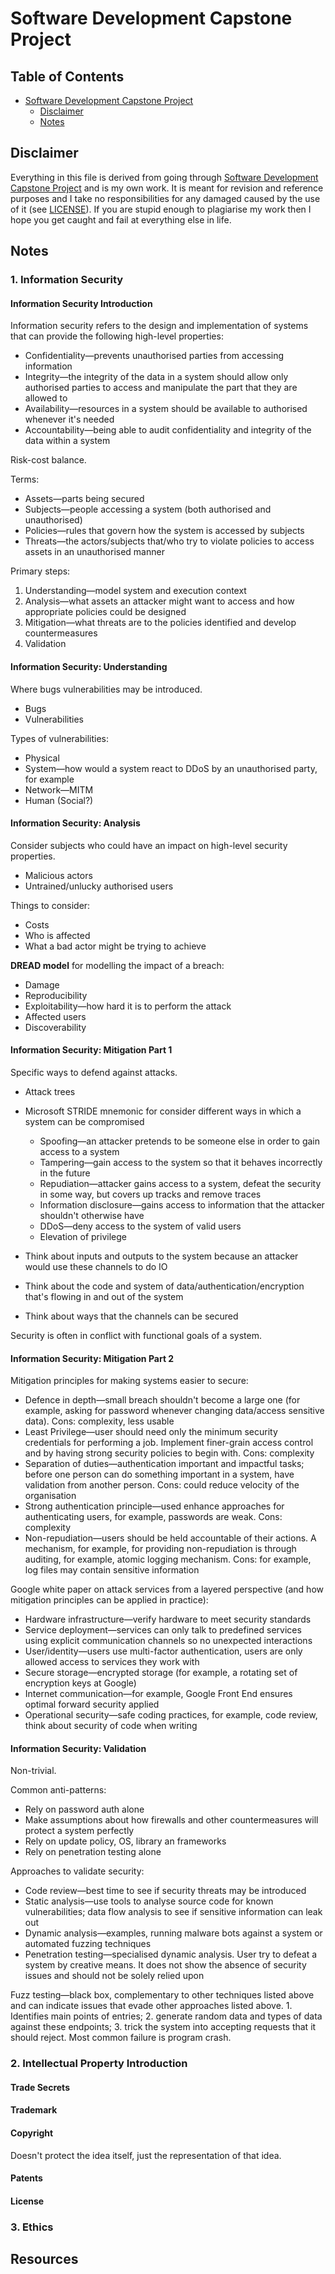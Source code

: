 # Software Development Capstone Project

## Table of Contents

* [Software Development Capstone Project](#software-development-capstone-project)
  * [Disclaimer](#disclaimer)
  * [Notes](#notes)

## Disclaimer

Everything in this file is derived from going through [Software Development Capstone Project](https://www.edx.org/course/software-development-capstone-project-ubcx-softengprjx) and is my own work. It is meant for revision and reference purposes and I take no responsibilities for any damaged caused by the use of it (see [LICENSE](https://github.com/honmanyau/study-notes/blob/master/LICENSE.md)). If you are stupid enough to plagiarise my work then I hope you get caught and fail at everything else in life.

## Notes

### 1. Information Security

#### Information Security Introduction

Information security refers to the design and implementation of systems that can provide the following high-level properties:

* Confidentiality—prevents unauthorised parties from accessing information
* Integrity—the integrity of the data in a system should allow only authorised parties to access and manipulate the part that they are allowed to
* Availability—resources in a system should be available to authorised whenever it's needed
* Accountability—being able to audit confidentiality and integrity of the data within a system

Risk-cost balance.

Terms:

* Assets—parts being secured
* Subjects—people accessing a system (both authorised and unauthorised)
* Policies—rules that govern how the system is accessed by subjects
* Threats—the actors/subjects that/who try to violate policies to access assets in an unauthorised manner

Primary steps:

1. Understanding—model system and execution context
2. Analysis—what assets an attacker might want to access and how appropriate policies could be designed
3. Mitigation—what threats are to the policies identified and develop countermeasures
4. Validation

#### Information Security: Understanding

Where bugs vulnerabilities may be introduced.

* Bugs
* Vulnerabilities

Types of vulnerabilities:

* Physical
* System—how would a system react to DDoS by an unauthorised party, for example
* Network—MITM
* Human (Social?)

#### Information Security: Analysis

Consider subjects who could have an impact on high-level security properties.

* Malicious actors
* Untrained/unlucky authorised users

Things to consider:

* Costs
* Who is affected
* What a bad actor might be trying to achieve

**DREAD model** for modelling the impact of a breach:

* Damage
* Reproducibility
* Exploitability—how hard it is to perform the attack
* Affected users
* Discoverability

#### Information Security: Mitigation Part 1

Specific ways to defend against attacks.

* Attack trees
* Microsoft STRIDE mnemonic for consider different ways in which a system can be compromised
  * Spoofing—an attacker pretends to be someone else in order to gain access to a system
  * Tampering—gain access to the system so that it behaves incorrectly in the future
  * Repudiation—attacker gains access to a system, defeat the security in some way, but covers up tracks and remove traces
  * Information disclosure—gains access to information that the attacker shouldn't otherwise have
  * DDoS—deny access to the system of valid users
  * Elevation of privilege

* Think about inputs and outputs to the system because an attacker would use these channels to do IO
* Think about the code and system of data/authentication/encryption that's flowing in and out of the system
* Think about ways that the channels can be secured

Security is often in conflict with functional goals of a system.

#### Information Security: Mitigation Part 2

Mitigation principles for making systems easier to secure:

* Defence in depth—small breach shouldn't become a large one (for example, asking for password whenever changing data/access sensitive data). Cons: complexity, less usable
* Least Privilege—user should need only the minimum security credentials for performing a job. Implement finer-grain access control and by having strong security policies to begin with. Cons: complexity
* Separation of duties—authentication important and impactful tasks; before one person can do something important in a system, have validation from another person. Cons: could reduce velocity of the organisation
* Strong authentication principle—used enhance approaches for authenticating users, for example, passwords are weak. Cons: complexity
* Non-repudiation—users should be held accountable of their actions. A mechanism, for example, for providing non-repudiation is through auditing, for example, atomic logging mechanism. Cons: for example, log files may contain sensitive information

Google white paper on attack services from a layered perspective (and how mitigation principles can be applied in practice):

* Hardware infrastructure—verify hardware to meet security standards
* Service deployment—services can only talk to predefined services using explicit communication channels so no unexpected interactions
* User/identity—users use multi-factor authentication, users are only allowed access to services they work with
* Secure storage—encrypted storage (for example, a rotating set of encryption keys at Google)
* Internet communication—for example, Google Front End ensures optimal forward security applied
* Operational security—safe coding practices, for example, code review, think about security of code when writing

#### Information Security: Validation

Non-trivial.

Common anti-patterns:

* Rely on password auth alone
* Make assumptions about how firewalls and other countermeasures will protect a system perfectly
* Rely on update policy, OS, library an frameworks
* Rely on penetration testing alone

Approaches to validate security:

* Code review—best time to see if security threats may be introduced
* Static analysis—use tools to analyse source code for known vulnerabilities; data flow analysis to see if sensitive information can leak out
* Dynamic analysis—examples, running malware bots against a system or automated fuzzing techniques
* Penetration testing—specialised dynamic analysis. User try to defeat a system by creative means. It does not show the absence of security issues and should not be solely relied upon

Fuzz testing—black box, complementary to other techniques listed above and can indicate issues that evade other approaches listed above. 1. Identifies main points of entries; 2. generate random data and types of data against these endpoints; 3. trick the system into accepting requests that it should reject. Most common failure is program crash.

### 2. Intellectual Property Introduction

#### Trade Secrets

#### Trademark

#### Copyright

Doesn't protect the idea itself, just the representation of that idea.

#### Patents

#### License

### 3. Ethics








## Resources
